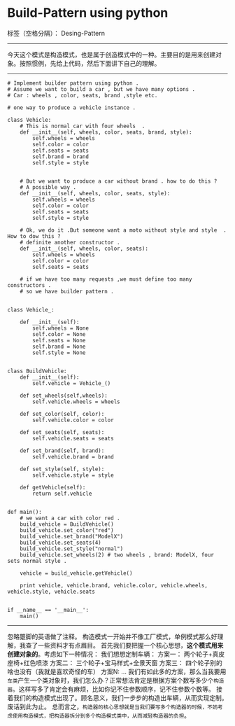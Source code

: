﻿# Build-Pattern using python

标签（空格分隔）： Desing-Pattern

---

今天这个模式是构造模式，也是属于创造模式中的一种。主要目的是用来创建对象。按照惯例，先给上代码，然后下面讲下自己的理解。

---
```
# Implement builder pattern using python .
# Assume we want to build a car , but we have many options .
# Car : wheels , color, seats, brand ,style etc.

# one way to produce a vehicle instance .

class Vehicle:
    # This is normal car with four wheels  .
    def __init__(self, wheels, color, seats, brand, style):
        self.wheels = wheels
        self.color = color
        self.seats = seats
        self.brand = brand
        self.style = style


    # But we want to produce a car without brand . how to do this ?
    # A possible way .
    def __init__(self, wheels, color, seats, style):
        self.wheels = wheels
        self.color = color
        self.seats = seats
        self.style = style

    # Ok, we do it .But someone want a moto without style and style  . How to dow this ?
    # definite another constructor .
    def __init__(self, wheels, color, seats):
        self.wheels = wheels
        self.color = color
        self.seats = seats

    # if we have too many requests ,we must define too many constructors .
    # so we have builder pattern .


class Vehicle_:

    def __init__(self):
        self.wheels = None
        self.color = None
        self.seats = None
        self.brand = None
        self.style = None


class BuildVehicle:
    def __init__(self):
        self.vehicle = Vehicle_()

    def set_wheels(self,wheels):
        self.vehicle.wheels = wheels

    def set_color(self, color):
        self.vehicle.color = color

    def set_seats(self, seats):
        self.vehicle.seats = seats

    def set_brand(self, brand):
        self.vehicle.brand = brand

    def set_style(self, style):
        self.vehicle.style = style

    def getVehicle(self):
        return self.vehicle


def main():
    # we want a car with color red .
    build_vehicle = BuildVehicle()
    build_vehicle.set_color("red")
    build_vehicle.set_brand("ModelX")
    build_vehicle.set_seats(4)
    build_vehicle.set_style("normal")
    build_vehicle.set_wheels(2) # two wheels , brand: ModelX, four sets normal style .

    vehicle = build_vehicle.getVehicle()

    print vehicle, vehicle.brand, vehicle.color, vehicle.wheels, vehicle.style, vehicle.seats


if __name__ == '__main__':
    main()
```
---
忽略蹩脚的英语做了注释。
构造模式一开始并不像工厂模式，单例模式那么好理解，我查了一些资料才有点眉目。
首先我们要把握一个核心思想，**这个模式用来创建对象的**。考虑如下一种情况：
我们想想定制车辆：
方案一：
两个轮子+真皮座椅+红色喷漆
方案二：
三个轮子+宝马样式+全景天窗
方案三：
四个轮子别的啥也没有（我就是喜欢奇怪的车）
方案N:
...
我们有如此多的方案，那么当我要用`车类`产生一个类对象时，我们怎么办？正常想法肯定是根据方案个数写多少个`构造器`。这样写多了肯定会有麻烦，比如你记不住参数顺序，记不住参数个数等。
接着我们的构造模式出现了。顾名思义，我们一步步的构造出车辆，从而实现定制。
废话到此为止。
总而言之，`构造器的核心思想就是当我们要写多个构造器的时候，不妨考虑使用构造模式，把构造器拆分到多个构造模式类中，从而减轻构造器的负担`。